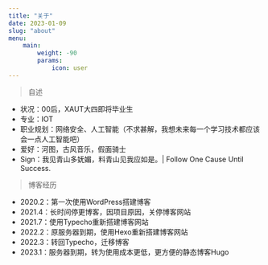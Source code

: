 ```yaml
---
title: "关于"
date: 2023-01-09
slug: "about"
menu:
    main: 
        weight: -90
        params:
            icon: user
---
```


> 自述
- 状况：00后，XAUT大四即将毕业生
- 专业：IOT
- 职业规划：网络安全、人工智能（不求甚解，我想未来每一个学习技术都应该会一点人工智能吧）
- 爱好：河图，古风音乐，假面骑士
- Sign：我见青山多妩媚，料青山见我应如是。| Follow One Cause Until Success.

> 博客经历
- 2020.2：第一次使用WordPress搭建博客
- 2021.4：长时间停更博客，因项目原因，关停博客网站
- 2021.7：使用Typecho重新搭建博客网站
- 2022.2：原服务器到期，使用Hexo重新搭建博客网站
- 2022.3：转回Typecho，迁移博客
- 2023.1：服务器到期，转为使用成本更低，更方便的静态博客Hugo

